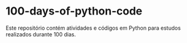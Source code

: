 # 100-days-of-python-code
Este repositório contém atividades e códigos em Python para estudos realizados durante 100 dias.
